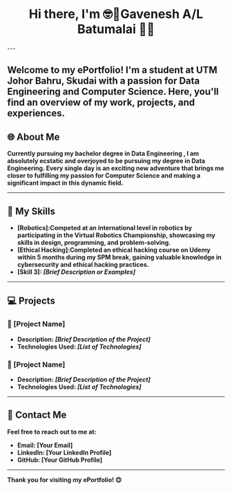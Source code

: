 <div align="center">
  <h1>Hi there, I'm <strong>🤓🥸Gavenesh A/L Batumalai</strong> 👋👋</h1>
</div> 
---

##  Welcome to my ePortfolio! I'm a **student at UTM Johor Bahru, Skudai** with a passion for **Data Engineering and Computer Science**. Here, you'll find an overview of my work, projects, and experiences.

<div align="left">
  <h2>🌐<strong> About Me</h2>
</div>

Currently pursuing my bachelor degree in Data Engineering , I am absolutely ecstatic and overjoyed to be pursuing my degree in Data Engineering. Every single day is an exciting new adventure that brings me closer to fulfilling my passion for Computer Science and making a significant impact in this dynamic field.

---

## 📝 My Skills

- **[Robotics]**:Competed at an international level in robotics by participating in the Virtual Robotics Championship, showcasing my skills in design, programming, and problem-solving.
- **[Ethical Hacking]**:Completed an ethical hacking course on Udemy within 5 months during my SPM break, gaining valuable knowledge in cybersecurity and ethical hacking practices.
- **[Skill 3]**: *[Brief Description or Examples]*

---

## 💻 Projects

### 🌟 [Project Name]
- **Description**: *[Brief Description of the Project]*
- **Technologies Used**: *[List of Technologies]*

### 🌟 [Project Name]
- **Description**: *[Brief Description of the Project]*
- **Technologies Used**: *[List of Technologies]*

---

## 📧 Contact Me

Feel free to reach out to me at:
- **Email**: [Your Email]
- **LinkedIn**: [Your LinkedIn Profile]
- **GitHub**: [Your GitHub Profile]

---

Thank you for visiting my ePortfolio! 😊
